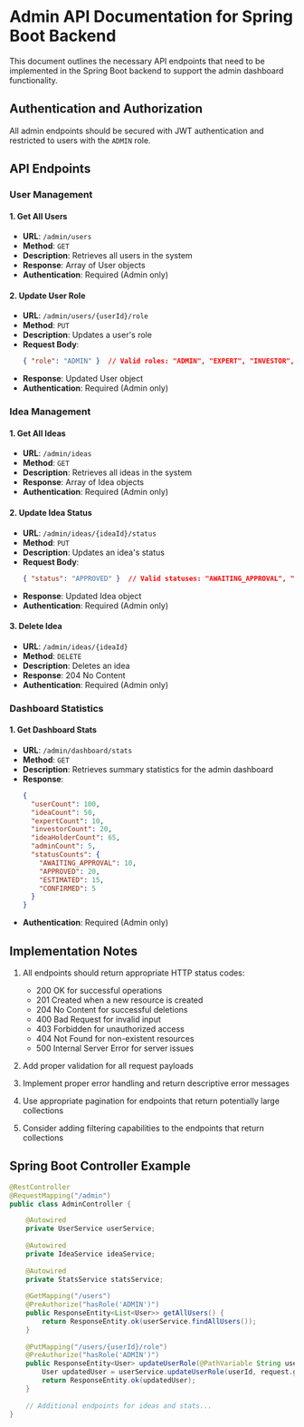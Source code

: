 
# Admin API Documentation for Spring Boot Backend

This document outlines the necessary API endpoints that need to be implemented in the Spring Boot backend to support the admin dashboard functionality.

## Authentication and Authorization

All admin endpoints should be secured with JWT authentication and restricted to users with the `ADMIN` role.

## API Endpoints

### User Management

#### 1. Get All Users
- **URL**: `/admin/users`
- **Method**: `GET`
- **Description**: Retrieves all users in the system
- **Response**: Array of User objects
- **Authentication**: Required (Admin only)

#### 2. Update User Role
- **URL**: `/admin/users/{userId}/role`
- **Method**: `PUT`
- **Description**: Updates a user's role
- **Request Body**:
  ```json
  { "role": "ADMIN" }  // Valid roles: "ADMIN", "EXPERT", "INVESTOR", "IDEA_HOLDER"
  ```
- **Response**: Updated User object
- **Authentication**: Required (Admin only)

### Idea Management

#### 1. Get All Ideas
- **URL**: `/admin/ideas`
- **Method**: `GET`
- **Description**: Retrieves all ideas in the system
- **Response**: Array of Idea objects
- **Authentication**: Required (Admin only)

#### 2. Update Idea Status
- **URL**: `/admin/ideas/{ideaId}/status`
- **Method**: `PUT`
- **Description**: Updates an idea's status
- **Request Body**:
  ```json
  { "status": "APPROVED" }  // Valid statuses: "AWAITING_APPROVAL", "APPROVED", "ESTIMATED", "CONFIRMED"
  ```
- **Response**: Updated Idea object
- **Authentication**: Required (Admin only)

#### 3. Delete Idea
- **URL**: `/admin/ideas/{ideaId}`
- **Method**: `DELETE`
- **Description**: Deletes an idea
- **Response**: 204 No Content
- **Authentication**: Required (Admin only)

### Dashboard Statistics

#### 1. Get Dashboard Stats
- **URL**: `/admin/dashboard/stats`
- **Method**: `GET`
- **Description**: Retrieves summary statistics for the admin dashboard
- **Response**:
  ```json
  {
    "userCount": 100,
    "ideaCount": 50,
    "expertCount": 10,
    "investorCount": 20,
    "ideaHolderCount": 65,
    "adminCount": 5,
    "statusCounts": {
      "AWAITING_APPROVAL": 10,
      "APPROVED": 20,
      "ESTIMATED": 15,
      "CONFIRMED": 5
    }
  }
  ```
- **Authentication**: Required (Admin only)

## Implementation Notes

1. All endpoints should return appropriate HTTP status codes:
   - 200 OK for successful operations
   - 201 Created when a new resource is created
   - 204 No Content for successful deletions
   - 400 Bad Request for invalid input
   - 403 Forbidden for unauthorized access
   - 404 Not Found for non-existent resources
   - 500 Internal Server Error for server issues

2. Add proper validation for all request payloads

3. Implement proper error handling and return descriptive error messages

4. Use appropriate pagination for endpoints that return potentially large collections

5. Consider adding filtering capabilities to the endpoints that return collections

## Spring Boot Controller Example

```java
@RestController
@RequestMapping("/admin")
public class AdminController {

    @Autowired
    private UserService userService;
    
    @Autowired
    private IdeaService ideaService;
    
    @Autowired
    private StatsService statsService;
    
    @GetMapping("/users")
    @PreAuthorize("hasRole('ADMIN')")
    public ResponseEntity<List<User>> getAllUsers() {
        return ResponseEntity.ok(userService.findAllUsers());
    }
    
    @PutMapping("/users/{userId}/role")
    @PreAuthorize("hasRole('ADMIN')")
    public ResponseEntity<User> updateUserRole(@PathVariable String userId, @RequestBody RoleUpdateRequest request) {
        User updatedUser = userService.updateUserRole(userId, request.getRole());
        return ResponseEntity.ok(updatedUser);
    }
    
    // Additional endpoints for ideas and stats...
}
```
